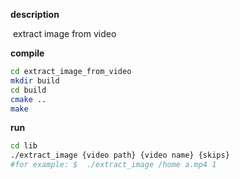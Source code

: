 __description__

​     extract image from video

__compile__
```bash
cd extract_image_from_video
mkdir build
cd build
cmake ..
make
```

__run__

```bash
cd lib
./extract_image {video path} {video name} {skips} 
#for example: $  ./extract_image /home a.mp4 1
```

